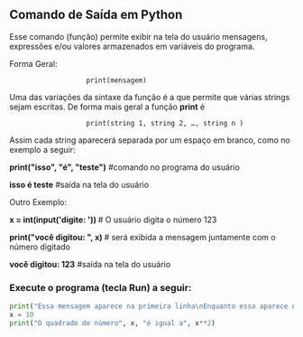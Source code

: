 ## Comando de Saída em Python

Esse comando (função) permite exibir na tela do usuário mensagens, expressões e/ou valores armazenados em variáveis do programa. 

Forma Geral:

``` 
                   print(mensagem)

```                          

Uma das variações da sintaxe da função é a que permite que várias strings sejam escritas. De forma mais geral a função **print** é
```
                   print(string 1, string 2, …, string n )
```
Assim cada string aparecerá separada por um espaço em branco, como no exemplo a seguir:
<p><b>
print("isso", "é", "teste")</b> #comando no programa do usuário</p>
<p><b>isso é teste</b>          #saída na tela do usuário</p>

Outro Exemplo:
<p><b>
x = int(input('digite: ')) </b> # O usuário digita o número 123</p>
<p><b>print("você digitou: ", x) </b> # será exibida a mensagem juntamente com o número digitado</p>
<p><b>você digitou: 123</b>          #saída na tela do usuário</p>

### <b>Execute o programa (tecla Run) a seguir:</b>
``` python runnable
print("Essa mensagem aparece na primeira linha\nEnquanto essa aparece na segunda") 
x = 10
print("O quadrado do número", x, "é igual a", x**2)
``` 
